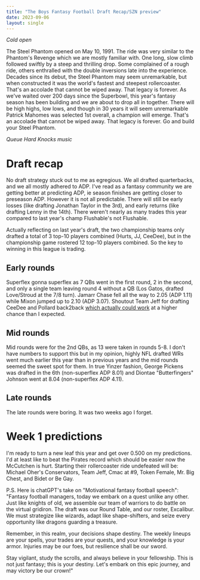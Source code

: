 ```yaml
---
title: "The Boys Fantasy Football Draft Recap/SZN preview"
date: 2023-09-06
layout: single
---
```


*Cold open*

The Steel Phantom opened on May 10, 1991. The ride was very similar to the Phantom's Revenge which we are mostly familiar with. One long, slow climb followed swiftly by a steep and thrilling drop. Some complained of a rough ride, others enthralled with the double inversions late into the experience. Decades since its debut, the Steel Phantom may seem unremarkable, but when constructed it was the world's fastest and steepest rollercoaster. That's an accolade that cannot be wiped away. That legacy is forever. As we've waited over 200 days since the Superbowl, this year's fantasy season has been building and we are about to drop all in together. There will be high highs, low lows, and though in 30 years it will seem unremarkable Patrick Mahomes was selected 1st overall, a champion will emerge. That's an accolade that cannot be wiped away. That legacy is forever. Go and build your Steel Phantom.

*Queue Hard Knocks music*

# Draft recap
No draft strategy stuck out to me as egregious. We all drafted quarterbacks, and we all mostly adhered to ADP. I've read as a fantasy community we are getting better at predicting ADP, ie season finishes are getting closer to preseason ADP. However it is not all predictable. There will still be early losses (like drafting Jonathan Taylor in the 3rd), and early returns (like drafting Lenny in the 14th). There weren't nearly as many trades this year compared to last year's champ Flushable's not Flushable.

Actually reflecting on last year's draft, the two championship teams only drafted a total of 3 top-10 players combined (Hurts, JJ, CeeDee), but in the championship game rostered 12 top-10 players combined. So the key to winning in this league is trading.

## Early rounds
Superflex gonna superflex as 7 QBs went in the first round, 2 in the second, and only a single team leaving round 4 without a QB (Los Gatos, drafted Love/Stroud at the 7/8 turn). Jamarr Chase fell all the way to 2.05 (ADP 1.11) while Mixon jumped up to 2.10 (ADP 3.07). Shoutout Team Jeff for drafting CeeDee and Pollard back2back [which actually could work](https://www.4for4.com/2022/preseason/skill-position-stack-fantasy-football-strategy-analysis) at a higher chance than I expected.

## Mid rounds
Mid rounds were for the 2nd QBs, as 13 were taken in rounds 5-8. I don't have numbers to support this but in my opinion, highly NFL drafted WRs went much earlier this year than in previous years and the mid rounds seemed the sweet spot for them. In true Yinzer fashion, George Pickens was drafted in the 6th (non-superflex ADP 8.01) and Diontae "Butterfingers" Johnson went at 8.04 (non-superflex ADP 4.11).

## Late rounds
The late rounds were boring. It was two weeks ago I forget.

# Week 1 predictions
I'm ready to turn a new leaf this year and get over 0.500 on my predictions. I'd at least like to beat the Pirates record which should be easier now the McCutchen is hurt. Starting their rollercoaster ride undefeated will be: Michael Oher's Conservators, Team Jeff, Cmac at #9, Token Female, Mr. Big Chest, and Bidet or Be Gay.

P.S. Here is chatGPT's take on "Motivational fantasy football speech":
"Fantasy football managers, today we embark on a quest unlike any other. Just like knights of old, we assemble our team of warriors to do battle on the virtual gridiron. The draft was our Round Table, and our roster, Excalibur. We must strategize like wizards, adapt like shape-shifters, and seize every opportunity like dragons guarding a treasure.

Remember, in this realm, your decisions shape destiny. The weekly lineups are your spells, your trades are your quests, and your knowledge is your armor. Injuries may be our foes, but resilience shall be our sword.

Stay vigilant, study the scrolls, and always believe in your fellowship. This is not just fantasy; this is your destiny. Let's embark on this epic journey, and may victory be our crown!"
